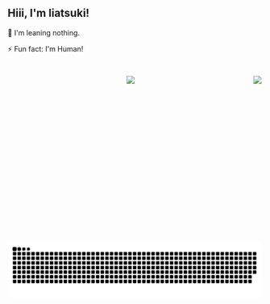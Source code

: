 ## Hiii, I'm liatsuki!

🌱 I'm leaning nothing.<p>
⚡ Fun fact: I'm Human!
##

#

<div>
  <a href="https://github.com/liatsuki">
    <img align="right" height="330cm" src="https://media.giphy.com/media/2eKfFHjb30D9tDdJ59/giphy.gif?cid=ecf05e47qmgxuo3yshukglz9laro0y8z96sxzve0kdx8kjdi&rid=giphy.gif&ct=g">
  <p align="center"><img height="180em" src="https://github-readme-stats.vercel.app/api?username=liatsuki&show_icons=true&theme=cobalt&include_all_commits=true&count_private=true"/></p>
</div>
  
   ##
 
  ![Snake animation](https://github.com/liatsuki/liatsuki/blob/output/github-contribution-grid-snake.svg)
 
</div>

